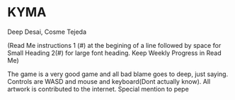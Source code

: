 # KYMA
Deep Desai, Cosme Tejeda

(Read Me instructions 1 (#) at the begining of a line followed by space for Small Heading 2(#) for large font heading. Keep Weekly Progress in Read Me)

The game is a very good game and all bad blame goes to deep, just saying. Controls are WASD and mouse and keyboard(Dont actually know).
All artwork is contributed to the internet.
Special mention to pepe
